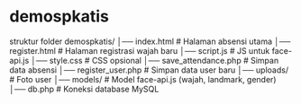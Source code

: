 # demospkatis

struktur folder
demospkatis/
│── index.html         # Halaman absensi utama
│── register.html      # Halaman registrasi wajah baru
│── script.js          # JS untuk face-api.js
│── style.css          # CSS opsional
│── save_attendance.php # Simpan data absensi
│── register_user.php   # Simpan data user baru
│── uploads/           # Foto user
│── models/            # Model face-api.js (wajah, landmark, gender)
│── db.php              # Koneksi database MySQL

